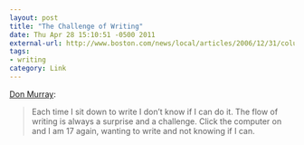 ```yaml
---
layout: post
title: "The Challenge of Writing"
date: Thu Apr 28 15:10:51 -0500 2011
external-url: http://www.boston.com/news/local/articles/2006/12/31/columnist_donald_murray_dies_at_82/
tags:
- writing
category: Link
---
```

[Don Murray](http://www.boston.com/news/local/articles/2006/12/31/columnist_donald_murray_dies_at_82/):

> Each time I sit down to write I don’t know if I can do it. The flow of writing is always a surprise and a challenge. Click the computer on and I am 17 again, wanting to write and not knowing if I can.
